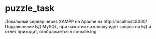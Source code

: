 # puzzle_task

Локальный сервер через XAMPP на Apache на http://localhost:8000/
Подключение БД MySQL, при нажатии на кнопку идет запрос на БД и ответ приходит, отображается в console.log
